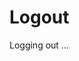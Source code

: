 # Logout

<script src='./app/tools.js'></script>

<script>

async function logout() {
    await tools.logout();

    let state = tools.url2dict(location.hash);
    location.replace(state.page || "./login");
}

window.addEventListener('load', logout);
</script>

Logging out ...
